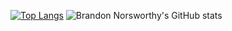 [![Top Langs](https://github-readme-stats.vercel.app/api/top-langs/?username=brandonnorsworthy)](https://github.com/anuraghazra/github-readme-stats)
![Brandon Norsworthy's GitHub stats](https://github-readme-stats.vercel.app/api?username=brandonnorsworthy&show_icons=true)



<!--
**brandonnorsworthy/brandonnorsworthy** is a ✨ _special_ ✨ repository because its `README.md` (this file) appears on your GitHub profile.

Here are some ideas to get you started:

- 🔭 I’m currently working on ...
- 🌱 I’m currently learning ...
- 👯 I’m looking to collaborate on ...
- 🤔 I’m looking for help with ...
- 💬 Ask me about ...
- 📫 How to reach me: ...
- 😄 Pronouns: ...
- ⚡ Fun fact: ...
-->
